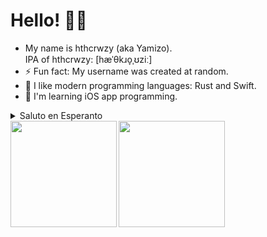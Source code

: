 # Hello! 👋🏼

- My name is hthcrwzy (aka Yamizo).  
  IPA of hthcrwzy: [hæˈθkɹo̞ˌʊziː]
- ⚡ Fun fact: My username was created at random.
- 🌱 I like modern programming languages: Rust and Swift.
- 🧐 I'm learning iOS app programming.

<details>
<summary>Saluto en Esperanto</summary>

# Saluton!

Mi estas hthcrwzy, kiu estas japana studento!  

> [!NOTE]
> Mi estas komencanto en Esperanto!!!

## Mia ŝatataj verkistinoj de romano de mistero

Mi ŝatas la romano de mistero. Mi precipe legas la japanan romanon de mistero.

### Japanaj

- 阿津川辰海 (Tacumi Acukaŭa)
- 綾辻行人 (Jukito Ajacuji)
- 知念実希人 (Mikito Ĉinen)

### Britaj

- Agatha Christie

## Nomoj

- Salutnome ĉe GitHub: hthcrwzy
  - Ĝi estis hazarde kreita
  - IFA: [hæˈθkɹo̞ˌʊziː]
  - Esperanto: hasukrouzi
- Alinome: Yamizo
  - IFA: [jämʲizo̜]
  - Esperanto: Jamizo

## Lertecoj

<img src="https://github.com/SAWARATSUKI/ServiceLogos/blob/main/Swift/Swift.png?raw=true" alt="Swift" width="100" />
<img src="https://github.com/SAWARATSUKI/ServiceLogos/blob/main/Rust/Rust.png?raw=true" alt="Rust" width="100" />
<img src="https://github.com/SAWARATSUKI/ServiceLogos/blob/main/C++/C++.png?raw=true" alt="C++" width="100" />
<img src="https://github.com/SAWARATSUKI/ServiceLogos/blob/main/GitHub/GitHub.png?raw=true" alt="GitHub" width="100" />
<img src="https://github.com/SAWARATSUKI/ServiceLogos/blob/main/VisualStudioCode/VisualStudioCode.png?raw=true" alt="Vistual Studio Code" width="100" />

> La ĉarmaj markemblemoj estas [ServiceLogos](https://github.com/SAWARATSUKI/ServiceLogos) de [Sawaratsuki](https://github.com/SAWARATSUKI).

- Mi lernas programi la aplikaĵon en iOS per Swift
- Mi lernas Rust programlingvo
- Mi aliĝas al la konkurso ĉe AtCoder per C++
- Mia projektoj povas esti trovita sur GitHub
- Mi programas per Xcode kaj Visual Studio Code

</details>

<a href="https://github.com/tocoteron">
  <img align="left" height="170px" src="https://github-readme-stats.vercel.app/api?username=hthcrwzy&show_icons=true&theme=onedark&count_private=true&include_all_commits=true" />
</a>
<a href="https://github.com/tocoteron">
  <img align="left" height="170px" src="https://github-readme-stats.vercel.app/api/top-langs/?username=hthcrwzy&theme=onedark&layout=compact" />
</a>

